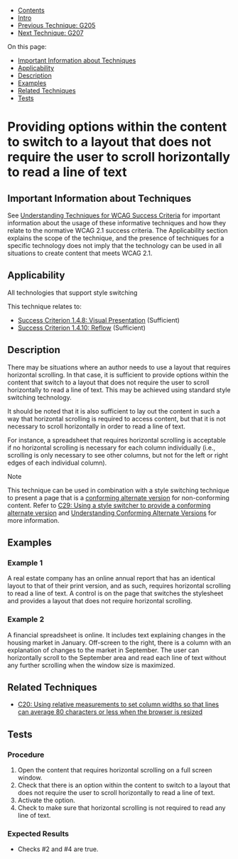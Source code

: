 -   [Contents](https://www.w3.org/WAI/WCAG21/Techniques/#techniques "Table of Contents")
-   [Intro](https://www.w3.org/WAI/WCAG21/Techniques/#introduction "Introduction to Techniques")
-   [Previous Technique: G205](G205)
-   [Next Technique: G207](G207)

On this page:

-   [Important Information about Techniques](#important-information)
-   [Applicability](#applicability)
-   [Description](#description)
-   [Examples](#examples)
-   [Related Techniques](#related)
-   [Tests](#tests)

Providing options within the content to switch to a layout that does not require the user to scroll horizontally to read a line of text
=======================================================================================================================================

Important Information about Techniques
--------------------------------------

See [Understanding Techniques for WCAG Success Criteria](https://www.w3.org/WAI/WCAG21/Understanding/understanding-techniques) for important information about the usage of these informative techniques and how they relate to the normative WCAG 2.1 success criteria. The Applicability section explains the scope of the technique, and the presence of techniques for a specific technology does not imply that the technology can be used in all situations to create content that meets WCAG 2.1.

Applicability
-------------

All technologies that support style switching

This technique relates to:

-   [Success Criterion 1.4.8: Visual Presentation](https://www.w3.org/WAI/WCAG21/Understanding/visual-presentation) (Sufficient)
-   [Success Criterion 1.4.10: Reflow](https://www.w3.org/WAI/WCAG21/Understanding/reflow) (Sufficient)

Description
-----------

There may be situations where an author needs to use a layout that requires horizontal scrolling. In that case, it is sufficient to provide options within the content that switch to a layout that does not require the user to scroll horizontally to read a line of text. This may be achieved using standard style switching technology.

It should be noted that it is also sufficient to lay out the content in such a way that horizontal scrolling is required to access content, but that it is not necessary to scroll horizontally in order to read a line of text.

For instance, a spreadsheet that requires horizontal scrolling is acceptable if no horizontal scrolling is necessary for each column individually (i.e., scrolling is only necessary to see other columns, but not for the left or right edges of each individual column).

Note

This technique can be used in combination with a style switching technique to present a page that is a [conforming alternate version](https://www.w3.org/TR/WCAG21/#) for non-conforming content. Refer to [C29: Using a style switcher to provide a conforming alternate version](https://www.w3.org/WAI/WCAG21/Techniques/css/C29) and [Understanding Conforming Alternate Versions](https://www.w3.org/WAI/WCAG21/Understanding/conformance#conforming-alt-versions) for more information.

Examples
--------

### Example 1

A real estate company has an online annual report that has an identical layout to that of their print version, and as such, requires horizontal scrolling to read a line of text. A control is on the page that switches the stylesheet and provides a layout that does not require horizontal scrolling.

### Example 2

A financial spreadsheet is online. It includes text explaining changes in the housing market in January. Off-screen to the right, there is a column with an explanation of changes to the market in September. The user can horizontally scroll to the September area and read each line of text without any further scrolling when the window size is maximized.

Related Techniques
------------------

-   [C20: Using relative measurements to set column widths so that lines can average 80 characters or less when the browser is resized](https://www.w3.org/WAI/WCAG21/Techniques/css/C20)

Tests
-----

### Procedure

1.  Open the content that requires horizontal scrolling on a full screen window.
2.  Check that there is an option within the content to switch to a layout that does not require the user to scroll horizontally to read a line of text.
3.  Activate the option.
4.  Check to make sure that horizontal scrolling is not required to read any line of text.

### Expected Results

-   Checks \#2 and \#4 are true.
